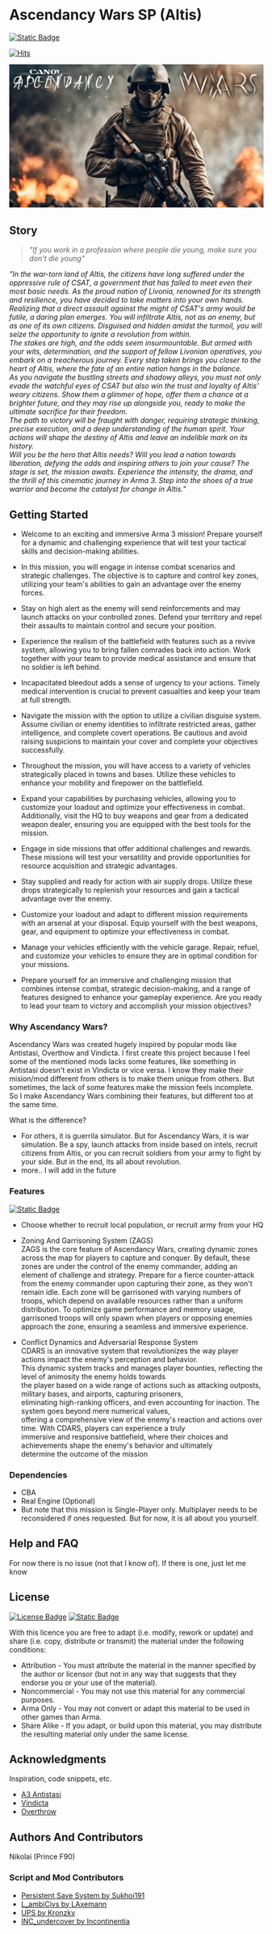 # Ascendancy Wars SP (Altis) 
[![Static Badge](https://img.shields.io/badge/version-1.7.5a-teal?style=plastic&logo=github&labelColor=black)](CHANGELOG.md)  

[![Hits](https://hits.sh/github.com/NikolaiF90/Ascendancy_Wars_SP.Altis/tree/Main.svg?style=plastic&label=Repository%20Visits&extraCount=1&color=3f8676&labelColor=000000&logo=github)](https://hits.sh/github.com/NikolaiF90/Ascendancy_Wars_SP.Altis/tree/Main/)

![Ascendancy Wars Cover Photo](AscendancyWarsSP.jpeg)

## Story

> _"If you work in a profession where people die young, make sure you don't die young"_

_"In the war-torn land of Altis, the citizens have long suffered under the oppressive rule of CSAT, a government that has failed to meet even their most basic needs. As the proud nation of Livonia, renowned for its strength and resilience, you have decided to take matters into your own hands.  
Realizing that a direct assault against the might of CSAT's army would be futile, a daring plan emerges. You will infiltrate Altis, not as an enemy, but as one of its own citizens. Disguised and hidden amidst the turmoil, you will seize the opportunity to ignite a revolution from within.  
The stakes are high, and the odds seem insurmountable. But armed with your wits, determination, and the support of fellow Livonian operatives, you embark on a treacherous journey. Every step taken brings you closer to the heart of Altis, where the fate of an entire nation hangs in the balance.  
As you navigate the bustling streets and shadowy alleys, you must not only evade the watchful eyes of CSAT but also win the trust and loyalty of Altis' weary citizens. Show them a glimmer of hope, offer them a chance at a brighter future, and they may rise up alongside you, ready to make the ultimate sacrifice for their freedom.  
The path to victory will be fraught with danger, requiring strategic thinking, precise execution, and a deep understanding of the human spirit. Your actions will shape the destiny of Altis and leave an indelible mark on its history.  
Will you be the hero that Altis needs? Will you lead a nation towards liberation, defying the odds and inspiring others to join your cause? The stage is set, the mission awaits. Experience the intensity, the drama, and the thrill of this cinematic journey in Arma 3. Step into the shoes of a true warrior and become the catalyst for change in Altis._"

## Getting Started
* Welcome to an exciting and immersive Arma 3 mission! Prepare yourself for a dynamic and challenging experience that will test your tactical skills and decision-making abilities.

* In this mission, you will engage in intense combat scenarios and strategic challenges. The objective is to capture and control key zones, utilizing your team's abilities to gain an advantage over the enemy forces.

* Stay on high alert as the enemy will send reinforcements and may launch attacks on your controlled zones. Defend your territory and repel their assaults to maintain control and secure your position.

* Experience the realism of the battlefield with features such as a revive system, allowing you to bring fallen comrades back into action. Work together with your team to provide medical assistance and ensure that no soldier is left behind.

* Incapacitated bleedout adds a sense of urgency to your actions. Timely medical intervention is crucial to prevent casualties and keep your team at full strength.

* Navigate the mission with the option to utilize a civilian disguise system. Assume civilian or enemy identities to infiltrate restricted areas, gather intelligence, and complete covert operations. Be cautious and avoid raising suspicions to maintain your cover and complete your objectives successfully.

* Throughout the mission, you will have access to a variety of vehicles strategically placed in towns and bases. Utilize these vehicles to enhance your mobility and firepower on the battlefield.

* Expand your capabilities by purchasing vehicles, allowing you to customize your loadout and optimize your effectiveness in combat. Additionally, visit the HQ to buy weapons and gear from a dedicated weapon dealer, ensuring you are equipped with the best tools for the mission.

* Engage in side missions that offer additional challenges and rewards. These missions will test your versatility and provide opportunities for resource acquisition and strategic advantages.

* Stay supplied and ready for action with air supply drops. Utilize these drops strategically to replenish your resources and gain a tactical advantage over the enemy.

* Customize your loadout and adapt to different mission requirements with an arsenal at your disposal. Equip yourself with the best weapons, gear, and equipment to optimize your effectiveness in combat.

* Manage your vehicles efficiently with the vehicle garage. Repair, refuel, and customize your vehicles to ensure they are in optimal condition for your missions.

* Prepare yourself for an immersive and challenging mission that combines intense combat, strategic decision-making, and a range of features designed to enhance your gameplay experience. Are you ready to lead your team to victory and accomplish your mission objectives?

### Why Ascendancy Wars?

Ascendancy Wars was created hugely inspired by popular mods like Antistasi, Overthow and Vindicta.
I first create this project because I feel some of the mentioned mods lacks some features, like something in Antistasi doesn't exist in Vindicta or vice versa.
I know they make their mision/mod different from others is to make them unique from others. But sometimes, the lack of some features make the mission feels incomplete.
So I make Ascendancy Wars combining their features, but different too at the same time.

What is the difference?
* For others, it is guerrila simulator. But for Ascendancy Wars, it is war simulation.
  Be a spy, launch attacks from inside based on intels, recruit citizens from Altis, or you can recruit soldiers from your army to fight by your side.
  But in the end, its all about revolution.
* more.. I will add in the future

### Features
[![Static Badge](https://img.shields.io/badge/Roadmap-teal?style=plastic)](ROADMAP.md)

* Choose whether to recruit local population, or recruit army from your HQ

* Zoning And Garrisoning System (ZAGS)  
  ZAGS is the core feature of Ascendancy Wars, creating dynamic zones across the map for players to capture and conquer.
  By default, these zones are under the control of the enemy commander, adding an element of challenge and strategy. 
  Prepare for a fierce counter-attack from the enemy commander upon capturing their zone, as they won't remain idle. 
  Each zone will be garrisoned with varying numbers of troops, which depend on available resources rather than a uniform distribution. 
  To optimize game performance and memory usage, garrisoned troops will only spawn when players or opposing enemies approach the zone, ensuring a seamless and immersive experience.
  
* Conflict Dynamics and Adversarial Response System  
  CDARS is an innovative system that revolutionizes the way player actions impact the enemy's perception and behavior.  
  This dynamic system tracks and manages player bounties, reflecting the level of animosity the enemy holds towards  
  the player based on a wide range of actions such as attacking outposts, military bases, and airports, capturing prisoners,  
  eliminating high-ranking officers, and even accounting for inaction. The system goes beyond mere numerical values,  
  offering a comprehensive view of the enemy's reaction and actions over time. With CDARS, players can experience a truly  
  immersive and responsive battlefield, where their choices and achievements shape the enemy's behavior and ultimately  
  determine the outcome of the mission


### Dependencies

* CBA
* Real Engine (Optional)
* But note that this mission is Single-Player only. Multiplayer needs to be reconsidered if ones requested. But for now, it is all about you yourself.

## Help and FAQ

For now there is no issue (not that I know of). If there is one, just let me know

## License

[![License Badge](https://img.shields.io/badge/APL--SA-black?style=plastic)](http://www.bohemia.net/community/licenses/arma-public-license-share-alike) [![Static Badge](https://img.shields.io/badge/Terms_Of_Use-teal?style=plastic)](TERMS.md)

With this licence you are free to adapt (i.e. modify, rework or update) and share (i.e. copy, distribute or transmit) the material under the following conditions:

* Attribution - You must attribute the material in the manner specified by the author or licensor (but not in any way that suggests that they endorse you or your use of the material).
* Noncommercial - You may not use this material for any commercial purposes.
* Arma Only - You may not convert or adapt this material to be used in other games than Arma.
* Share Alike - If you adapt, or build upon this material, you may distribute the resulting material only under the same license.

## Acknowledgments

Inspiration, code snippets, etc.
* [A3 Antistasi](https://github.com/official-antistasi-community)
* [Vindicta](https://github.com/Sparker95/Vindicta)
* [Overthrow](https://github.com/ArmaOverthrow/Overthrow)

## Authors And Contributors
Nikolai (Prince F90)

### Script and Mod Contributors

* [Persistent Save System by Sukhoi191](https://gitlab.com/sukhoi191_a3/arma-3-persistent-save-system)
* [L_ambiCivs by LAxemann](https://github.com/LAxemann/L_ambiCivs)
* [UPS by Kronzky](https://www.kronzky.info/ups)
* [INC_undercover by Incontinentia](https://github.com/1ncontinentia/Incon-Undercover)
